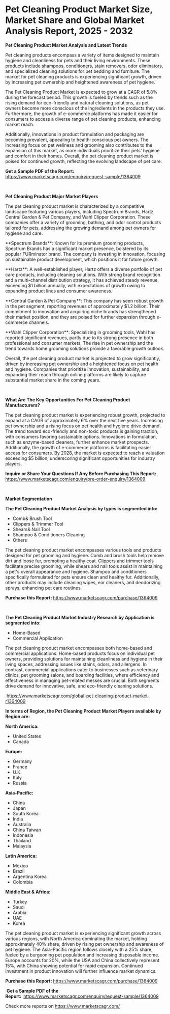 <p><h1>Pet Cleaning Product Market Size, Market Share and Global Market Analysis Report, 2025 - 2032</h1></p><p><strong>Pet Cleaning Product Market Analysis and Latest Trends</strong></p>
<p><p>Pet cleaning products encompass a variety of items designed to maintain hygiene and cleanliness for pets and their living environments. These products include shampoos, conditioners, stain removers, odor eliminators, and specialized cleaning solutions for pet bedding and furniture. The market for pet cleaning products is experiencing significant growth, driven by increasing pet ownership and heightened awareness of pet hygiene.</p><p>The Pet Cleaning Product Market is expected to grow at a CAGR of 5.8% during the forecast period. This growth is fueled by trends such as the rising demand for eco-friendly and natural cleaning solutions, as pet owners become more conscious of the ingredients in the products they use. Furthermore, the growth of e-commerce platforms has made it easier for consumers to access a diverse range of pet cleaning products, enhancing market reach.</p><p>Additionally, innovations in product formulation and packaging are becoming prevalent, appealing to health-conscious pet owners. The increasing focus on pet wellness and grooming also contributes to the expansion of this market, as more individuals prioritize their pets' hygiene and comfort in their homes. Overall, the pet cleaning product market is poised for continued growth, reflecting the evolving landscape of pet care.</p></p>
<p><strong>Get a Sample PDF of the Report:&nbsp;</strong> <a href="https://www.marketscagr.com/enquiry/request-sample/1364009?utm_campaign=1998&utm_medium=2&utm_source=Github&utm_content=ia&utm_term=07022025&utm_id=pet-cleaning-product">https://www.marketscagr.com/enquiry/request-sample/1364009</a></p>
<p>&nbsp;</p>
<p><strong>Pet Cleaning Product Major Market Players</strong></p>
<p><p>The pet cleaning product market is characterized by a competitive landscape featuring various players, including Spectrum Brands, Hartz, Central Garden & Pet Company, and Wahl Clipper Corporation. These companies offer a variety of grooming, bathing, and odor control products tailored for pets, addressing the growing demand among pet owners for hygiene and care.</p><p>**Spectrum Brands**: Known for its premium grooming products, Spectrum Brands has a significant market presence, bolstered by its popular FURminator brand. The company is investing in innovation, focusing on sustainable product development, which positions it for future growth.</p><p>**Hartz**: A well-established player, Hartz offers a diverse portfolio of pet care products, including cleaning solutions. With strong brand recognition and a multi-channel distribution strategy, it has achieved steady revenue, exceeding $1 billion annually, with expectations of growth owing to expanding product lines and consumer awareness.</p><p>**Central Garden & Pet Company**: This company has seen robust growth in the pet segment, reporting revenues of approximately $1.2 billion. Their commitment to innovation and acquiring niche brands has strengthened their market position, and they are poised for further expansion through e-commerce channels.</p><p>**Wahl Clipper Corporation**: Specializing in grooming tools, Wahl has reported significant revenues, partly due to its strong presence in both professional and consumer markets. The rise in pet ownership and the trend towards home grooming solutions provide a favorable growth outlook.</p><p>Overall, the pet cleaning product market is projected to grow significantly, driven by increasing pet ownership and a heightened focus on pet health and hygiene. Companies that prioritize innovation, sustainability, and expanding their reach through online platforms are likely to capture substantial market share in the coming years.</p></p>
<p>&nbsp;</p>
<p><strong>What Are The Key Opportunities For Pet Cleaning Product Manufacturers?</strong></p>
<p><p>The pet cleaning product market is experiencing robust growth, projected to expand at a CAGR of approximately 6% over the next five years. Increasing pet ownership and a rising focus on pet health and hygiene drive demand. The trend toward eco-friendly and non-toxic products is gaining traction, with consumers favoring sustainable options. Innovations in formulation, such as enzyme-based cleaners, further enhance market prospects. Additionally, the growth of e-commerce platforms is facilitating easier access for consumers. By 2028, the market is expected to reach a valuation exceeding $5 billion, underscoring significant opportunities for industry players.</p></p>
<p><strong>Inquire or Share Your Questions If Any Before Purchasing This Report:</strong> <a href="https://www.marketscagr.com/enquiry/pre-order-enquiry/1364009?utm_campaign=1998&utm_medium=2&utm_source=Github&utm_content=ia&utm_term=07022025&utm_id=pet-cleaning-product">https://www.marketscagr.com/enquiry/pre-order-enquiry/1364009</a></p>
<p>&nbsp;</p>
<p><strong>Market Segmentation</strong></p>
<p><strong>The Pet Cleaning Product Market Analysis by types is segmented into:</strong></p>
<p><ul><li>Comb& Brush Tool</li><li>Clippers & Trimmer Tool</li><li>Shears& Nail Tool</li><li>Shampoo & Conditioners Cleaning</li><li>Others</li></ul></p>
<p><p>The pet cleaning product market encompasses various tools and products designed for pet grooming and hygiene. Comb and brush tools help remove dirt and loose fur, promoting a healthy coat. Clippers and trimmer tools facilitate precise grooming, while shears and nail tools assist in maintaining a pet's overall appearance and hygiene. Shampoo and conditioners specifically formulated for pets ensure clean and healthy fur. Additionally, other products may include cleaning wipes, ear cleaners, and deodorizing sprays, enhancing pet care routines.</p></p>
<p><strong>Purchase this Report:&nbsp;</strong><a href="https://www.marketscagr.com/purchase/1364009?utm_campaign=1998&utm_medium=2&utm_source=Github&utm_content=ia&utm_term=07022025&utm_id=pet-cleaning-product">https://www.marketscagr.com/purchase/1364009</a></p>
<p>&nbsp;</p>
<p><strong>The Pet Cleaning Product Market Industry Research by Application is segmented into:</strong></p>
<p><ul><li>Home-Based</li><li>Commercial Application</li></ul></p>
<p><p>The pet cleaning product market encompasses both home-based and commercial applications. Home-based products focus on individual pet owners, providing solutions for maintaining cleanliness and hygiene in their living spaces, addressing issues like stains, odors, and allergens. In contrast, commercial applications cater to businesses such as veterinary clinics, pet grooming salons, and boarding facilities, where efficiency and effectiveness in managing pet-related messes are crucial. Both segments drive demand for innovative, safe, and eco-friendly cleaning solutions.</p></p>
<p><a href="https://www.marketscagr.com/global-pet-cleaning-product-market-r1364009?utm_campaign=1998&utm_medium=2&utm_source=Github&utm_content=ia&utm_term=07022025&utm_id=pet-cleaning-product">&nbsp;https://www.marketscagr.com/global-pet-cleaning-product-market-r1364009</a></p>
<p><strong>In terms of Region, the Pet Cleaning Product Market Players available by Region are:</strong></p>
<p>
    <p> <strong> North America: </strong>
        <ul>
            <li>United States</li>
            <li>Canada</li>
        </ul>
        </p> 
    <p> <strong> Europe: </strong>
        <ul>
            <li>Germany</li>
            <li>France</li>
            <li>U.K.</li>
            <li>Italy</li>
            <li>Russia</li>
        </ul>
        </p> 
    <p> <strong> Asia-Pacific: </strong>
        <ul>
            <li>China</li>
            <li>Japan</li>
            <li>South Korea</li>
            <li>India</li>
            <li>Australia</li>
            <li>China Taiwan</li>
            <li>Indonesia</li>
            <li>Thailand</li>
            <li>Malaysia</li>
        </ul>
        </p> 
    <p> <strong> Latin America: </strong>
        <ul>
            <li>Mexico</li>
            <li>Brazil</li>
            <li>Argentina Korea</li>
            <li>Colombia</li>
        </ul>
        </p> 
    <p> <strong> Middle East & Africa: </strong>
        <ul>
            <li>Turkey</li>
            <li>Saudi</li>
            <li>Arabia</li>
            <li>UAE</li>
            <li>Korea</li>
        </ul>
    </p>
    </p>
<p><p>The pet cleaning product market is experiencing significant growth across various regions, with North America dominating the market, holding approximately 40% share, driven by rising pet ownership and awareness of pet hygiene. The Asia-Pacific region follows closely with a 25% share, fueled by a burgeoning pet population and increasing disposable income. Europe accounts for 20%, while the USA and China collectively represent 15%, with China showing potential for rapid expansion. Continued investment in product innovation will further influence market dynamics.</p></p>
<p><strong>Purchase this Report: </strong><a href="https://www.marketscagr.com/purchase/1364009?utm_campaign=1998&utm_medium=2&utm_source=Github&utm_content=ia&utm_term=07022025&utm_id=pet-cleaning-product">https://www.marketscagr.com/purchase/1364009</a></p>
<p>&nbsp;<strong>Get a Sample PDF of the Report:&nbsp;&nbsp;</strong><a href="https://www.marketscagr.com/enquiry/request-sample/1364009?utm_campaign=1998&utm_medium=2&utm_source=Github&utm_content=ia&utm_term=07022025&utm_id=pet-cleaning-product">https://www.marketscagr.com/enquiry/request-sample/1364009</a></p>
<p><strong></strong></p>
<p>Check more reports on <a href="https://www.marketscagr.com/?utm_campaign=1998&utm_medium=2&utm_source=Github&utm_content=ia&utm_term=07022025&utm_id=pet-cleaning-product">https://www.marketscagr.com/</a></p>